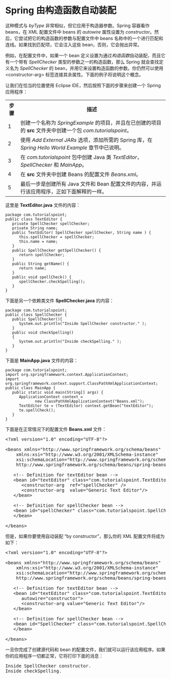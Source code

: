 # Spring 由构造函数自动装配

这种模式与 *byType* 非常相似，但它应用于构造器参数。Spring 容器看作 beans，在 XML 配置文件中 beans 的 *autowire* 属性设置为 *constructor*。然后，它尝试把它的构造函数的参数与配置文件中 beans 名称中的一个进行匹配和连线。如果找到匹配项，它会注入这些 bean，否则，它会抛出异常。

例如，在配置文件中，如果一个 bean 定义设置为通过*构造函数*自动装配，而且它有一个带有 *SpellChecker* 类型的参数之一的构造函数，那么 Spring 就会查找定义名为 *SpellChecker* 的 bean，并用它来设置构造函数的参数。你仍然可以使用 &lt;constructor-arg&gt; 标签连接其余属性。下面的例子将说明这个概念。

让我们在恰当的位置使用 Eclipse IDE，然后按照下面的步骤来创建一个 Spring 应用程序：
 
<table class="table table-bordered">
<tr><th class="fivepct">步骤</th><th>描述</th></tr>
<tr><td>1</td><td>创建一个名称为 <i>SpringExample</i> 的项目，并且在已创建的项目的 <b>src</b> 文件夹中创建一个包 <i>com.tutorialspoint</i>。</td></tr>
<tr><td>2</td><td>使用 <i>Add External JARs</i> 选项，添加所需的 Spring 库，在 <i>Spring Hello World Example</i> 章节中已说明。</td></tr>
<tr><td>3</td><td>在 <i>com.tutorialspoint</i> 包中创建 Java 类 <i>TextEditor</i>，<i>SpellChecker</i> 和 <i>MainApp</i>。</td></tr>
<tr><td>4</td><td>在 <b>src</b> 文件夹中创建 Beans 的配置文件 <i>Beans.xml</i>。</td></tr>
<tr><td>5</td><td>最后一步是创建所有 Java 文件和 Bean 配置文件的内容，并运行该应用程序，正如下面解释的一样。</td></tr>
</table>

这里是 **TextEditor.java** 文件的内容：

``` 
package com.tutorialspoint;
public class TextEditor {
   private SpellChecker spellChecker;
   private String name;
   public TextEditor( SpellChecker spellChecker, String name ) {
      this.spellChecker = spellChecker;
      this.name = name;
   }
   public SpellChecker getSpellChecker() {
      return spellChecker;
   }
   public String getName() {
      return name;
   }
   public void spellCheck() {
      spellChecker.checkSpelling();
   }
}
``` 

下面是另一个依赖类文件 **SpellChecker.java** 的内容：

``` 
package com.tutorialspoint;
public class SpellChecker {
   public SpellChecker(){
      System.out.println("Inside SpellChecker constructor." );
   }
   public void checkSpelling()
   {
      System.out.println("Inside checkSpelling." );
   }  
}
``` 

下面是 **MainApp.java** 文件的内容：

``` 
package com.tutorialspoint;
import org.springframework.context.ApplicationContext;
import org.springframework.context.support.ClassPathXmlApplicationContext;
public class MainApp {
   public static void main(String[] args) {
      ApplicationContext context = 
             new ClassPathXmlApplicationContext("Beans.xml");
      TextEditor te = (TextEditor) context.getBean("textEditor");
      te.spellCheck();
   }
}
``` 

下面是在正常情况下的配置文件 **Beans.xml** 文件：

<pre class="prettyprint notranslate">
&lt;?xml version="1.0" encoding="UTF-8"?&gt;

&lt;beans xmlns="http://www.springframework.org/schema/beans"
    xmlns:xsi="http://www.w3.org/2001/XMLSchema-instance"
    xsi:schemaLocation="http://www.springframework.org/schema/beans
    http://www.springframework.org/schema/beans/spring-beans-3.0.xsd"&gt;

   &lt;!-- Definition for textEditor bean --&gt;
   &lt;bean id="textEditor" class="com.tutorialspoint.TextEditor"&gt;
      &lt;constructor-arg  ref="spellChecker" /&gt;
      &lt;constructor-arg  value="Generic Text Editor"/&gt;
   &lt;/bean&gt;

   &lt;!-- Definition for spellChecker bean --&gt;
   &lt;bean id="spellChecker" class="com.tutorialspoint.SpellChecker"&gt;
   &lt;/bean&gt;

&lt;/beans&gt;
</pre>

但是，如果你要使用自动装配 “by constructor”，那么你的 XML 配置文件将成为如下：

<pre class="prettyprint notranslate">
&lt;?xml version="1.0" encoding="UTF-8"?&gt;

&lt;beans xmlns="http://www.springframework.org/schema/beans"
    xmlns:xsi="http://www.w3.org/2001/XMLSchema-instance"
    xsi:schemaLocation="http://www.springframework.org/schema/beans
    http://www.springframework.org/schema/beans/spring-beans-3.0.xsd"&gt;

   &lt;!-- Definition for textEditor bean --&gt;
   &lt;bean id="textEditor" class="com.tutorialspoint.TextEditor" 
      autowire="constructor"&gt;
      &lt;constructor-arg value="Generic Text Editor"/&gt;
   &lt;/bean&gt;

   &lt;!-- Definition for spellChecker bean --&gt;
   &lt;bean id="SpellChecker" class="com.tutorialspoint.SpellChecker"&gt;
   &lt;/bean&gt;

&lt;/beans&gt;
</pre>

一旦你完成了创建源代码和 bean 的配置文件，我们就可以运行该应用程序。如果你的应用程序一切都正常，它将打印下面的消息：

<pre class="result notranslate">
Inside SpellChecker constructor.
Inside checkSpelling.
</pre>
